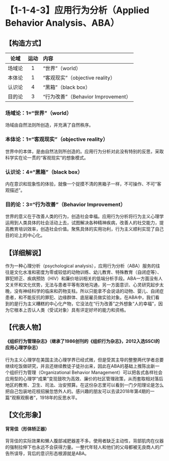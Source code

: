 # 【1-1-4-3】应用行为分析（Applied Behavior Analysis、ABA）
## 【构造方式】
| 论域 | 运动           | 内容 |
|:----:|:----------------:|:-----|
| 场域论   |1 |  “世界”（world）  |
| 本体论   | 1|  “客观现实”（objective reality）  |
| 认识论   | 4| “黑箱”（black box）   |
| 目的论   | 3|  “行为改善”（Behavior Improvement）  |

### 场域论：1=“世界”（world）
场域由自然法则所创造，并充满了自然秩序。
### 本体论：1=“客观现实”（objective reality）
世界中的本体，是由自然法则所创造的。应用行为分析对此没有特别的反思，采取科学实在论一贯的“客观现实”的想象模式。
### 认识论：4=“黑箱”（black box）
内在意识和现象性的体验，就像一个捉摸不清的黑箱子一样，不可操作、不可“客观描述”。
### 目的论：3=“行为改善”（Behavior Improvement）
世界的意义在于改善人类的行为，创造社会幸福。应用行为分析将行为主义心理学运用到人类具体的社会活动上去，试图解决各种精神疾病，改善人的社交能力，提高教育培训效率，创造社会价值。聚焦具体的实用功利，行为主义顺利实现了自己目的论上的中心化。

## 【详细解说】
作为一种心理分析（psychological analysis），应用行为分析（ABA）服务的往往是文化水准和密度为零或较低的动物训练、幼儿教育、特殊教育（自闭症等）、罪犯矫正、疾病预防（HIV）和廉价培训相关的低端分析手段。ABA一方面没有人文关怀和文化优势，无法与患者平等有效地沟通，另一方面意识、心灵研究起步太晚，没有神经科学的临床和药物支柱。所以只能拿不会说话的动物、婴儿、自闭症患者，和不能反抗的罪犯、边缘群体、底层雇员做实验对象。在ABA中，我们看到的是行为主义糟糕的中心化产物，它没法在“行为改善”之外想象“人的幸福”，因为它根本上否认人类（受试对象）具有评定好坏的能力和资格。
## 【代表人物】
#### 《组织行为管理杂志》（继承了1986创刊的《组织行为杂志》，2012入选SSCI的应用心理学杂志）
行为主义心理学在美国主流心理学界已经式微，但是受其主导的整整两代学者总要继续吃饭做研究，并且还继续教徒子徒孙出来，因此在ABA的基础上推陈出新一个组织行为管理（Organizational Behavior Management）可以把各式各样社会应用型的心理学“成果”变现鼓吹为高效、廉价的社区管理政策，从而套取相对落后地区的教育、卫生、司法、治安预算。在这份杂志里可以看到一门夕阳理论是怎么把自己包装地花枝招展忽悠外人的。感兴趣的朋友可以去读2018年第4期的一篇“观察观察者”，1918年的反思水平。
## 【文化形象】
#### 背背佳（形体矫正器）
背背佳的实际效果和懒人腹部减肥器差不多。使用者缺乏主动性，背部肌肉在仪器的强制拉伸下也永远不会获得力量。一整代年轻人和他们的父母都被无良商人的广告所误导，背后的意识形态根源就是ABA。
